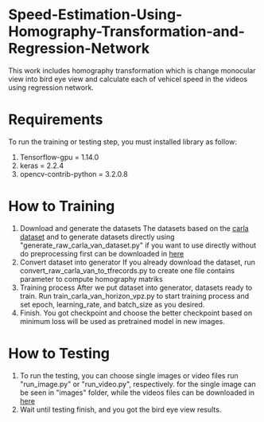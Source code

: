 # Speed-Estimation-Using-Homography-Transformation-and-Regression-Network
This work includes homography transformation which is change monocular view into bird eye view and calculate each of vehicel speed in the videos using regression network. 
# Requirements
To run the training or testing step, you must installed library as follow:
1. Tensorflow-gpu = 1.14.0
2. keras = 2.2.4
3. opencv-contrib-python = 3.2.0.8
# How to Training
1. Download and generate the datasets
The datasets based on the <a href="https://carla.org/">carla dataset</a> and to generate datasets directly using 
"generate_raw_carla_van_dataset.py"
if you want to use directly without do preprocessing first can be downloaded in <a href="">here</a>
2. Convert dataset into generator
If you already download the dataset, run convert_raw_carla_van_to_tfrecords.py to create one file contains parameter to compute homography matriks
3. Training process
After we put dataset into generator, datasets ready to train. Run train_carla_van_horizon_vpz.py to start training process and set epoch, learning_rate, and batch_size as you desired.
4. Finish. You got checkpoint and choose the better checkpoint based on minimum loss will be used as pretrained model in new images.
# How to Testing
1. To run the testing, you can choose single images or video files run "run_image.py" or "run_video.py", respectively.
for the single image can be seen in "images" folder, while the videos files can be downloaded in <a href="">here</a>
3. Wait until testing finish, and you got the bird eye view results.
